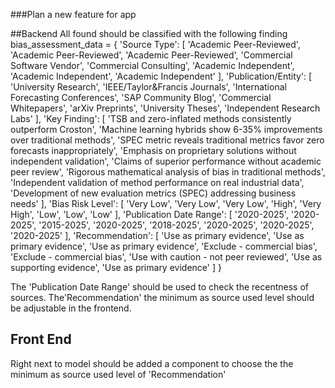 ###Plan a new feature for app

##Backend
All found should be classified with the following finding
bias_assessment_data = {
    'Source Type': [
        'Academic Peer-Reviewed',
        'Academic Peer-Reviewed', 
        'Academic Peer-Reviewed',
        'Commercial Software Vendor',
        'Commercial Consulting',
        'Academic Independent',
        'Academic Independent',
        'Academic Independent'
    ],
    'Publication/Entity': [
        'University Research',
        'IEEE/Taylor&Francis Journals',
        'International Forecasting Conferences',
        'SAP Community Blog',
        'Commercial Whitepapers',
        'arXiv Preprints',
        'University Theses',
        'Independent Research Labs'
    ],
    'Key Finding': [
        'TSB and zero-inflated methods consistently outperform Croston',
        'Machine learning hybrids show 6-35% improvements over traditional methods',
        'SPEC metric reveals traditional metrics favor zero forecasts inappropriately',
        'Emphasis on proprietary solutions without independent validation',
        'Claims of superior performance without academic peer review',
        'Rigorous mathematical analysis of bias in traditional methods',
        'Independent validation of method performance on real industrial data',
        'Development of new evaluation metrics (SPEC) addressing business needs'
    ],
    'Bias Risk Level': [
        'Very Low',
        'Very Low',
        'Very Low', 
        'High',
        'Very High',
        'Low',
        'Low',
        'Low'
    ],
    'Publication Date Range': [
        '2020-2025',
        '2020-2025',
        '2015-2025',
        '2020-2025',
        '2018-2025',
        '2020-2025',
        '2020-2025',
        '2020-2025'
    ],
    'Recommendation': [
        'Use as primary evidence',
        'Use as primary evidence',
        'Use as primary evidence',
        'Exclude - commercial bias',
        'Exclude - commercial bias',
        'Use with caution - not peer reviewed',
        'Use as supporting evidence',
        'Use as primary evidence'
    ]
}

The 'Publication Date Range' should be used to check the recentness of sources.
The'Recommendation' the minimum as source used level should be adjustable in the frontend.

## Front End
Right next to model should be added a component to choose the the minimum as source used level of 'Recommendation'
